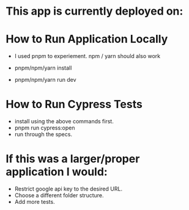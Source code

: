 # This app is currently deployed on:


# How to Run Application Locally

- I used pnpm to experiement. npm / yarn should also work

- pnpm/npm/yarn install
- pnpm/npm/yarn run dev 

# How to Run Cypress Tests

- install using the above commands first.
- pnpm run cypress:open
- run through the specs.

# If this was a larger/proper application I would:

- Restrict google api key to the desired URL.
- Choose a different folder structure.
- Add more tests.
